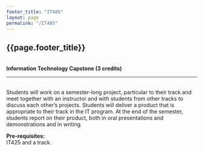 ```yaml
---
footer_title: "IT485"
layout: page
permalink: "/IT485"
---
```


## {{page.footer_title}}
\
**Information Technology Capstone (3 credits)**

---
\
Students will work on a semester-long project, particular to their track and meet together with an instructor and with students from other tracks to discuss each other’s projects. Students will deliver a product that is appropriate to their track in the IT program. At the end of the semester, students report on their product, both in oral presentations and demonstrations and in writing.

**Pre-requisites:**
\
IT425 and a track.
